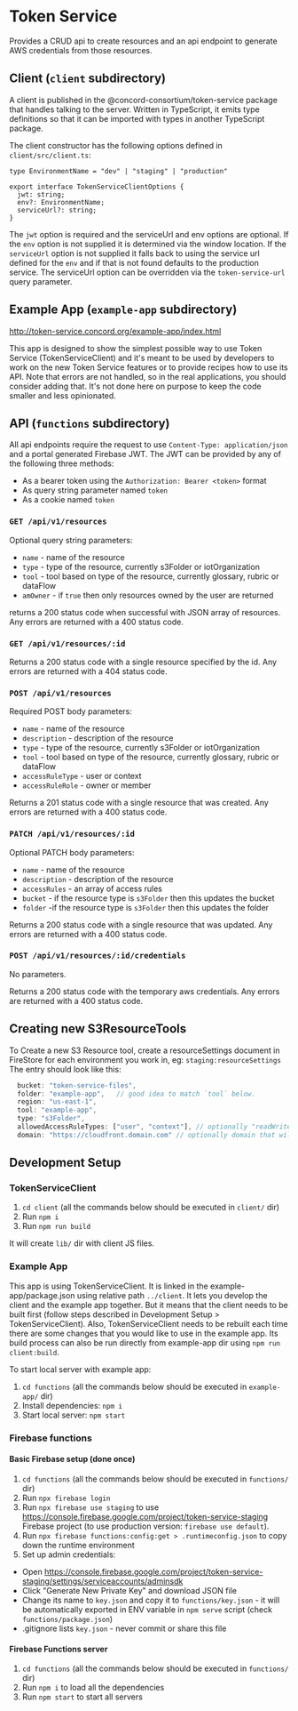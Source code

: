 # Token Service

Provides a CRUD api to create resources and an api endpoint to generate AWS credentials from those resources.

## Client (`client` subdirectory)

A client is published in the @concord-consortium/token-service package that handles talking to the server.  Written in TypeScript, it emits type definitions so that it can be imported with types in another TypeScript package.

The client constructor has the following options defined in `client/src/client.ts`:

```
type EnvironmentName = "dev" | "staging" | "production"

export interface TokenServiceClientOptions {
  jwt: string;
  env?: EnvironmentName;
  serviceUrl?: string;
}
```

The `jwt` option is required and the serviceUrl and env options are optional.  If the `env` option is not supplied it is determined via the window location.  If the `serviceUrl` option is not supplied it falls back to using the service url defined for the `env` and if that is not found defaults to the production service.  The serviceUrl option can be overridden via the `token-service-url` query parameter.

## Example App (`example-app` subdirectory)

http://token-service.concord.org/example-app/index.html

This app is designed to show the simplest possible way to use Token Service (TokenServiceClient) and it's meant to be
used by developers to work on the new Token Service features or to provide recipes how to use its API.
Note that errors are not handled, so in the real applications, you should consider adding that. It's not done here
on purpose to keep the code smaller and less opinionated.

## API (`functions` subdirectory)

All api endpoints require the request to use `Content-Type: application/json` and a portal generated Firebase JWT.  The JWT can be provided by any of the following three methods:

- As a bearer token using the `Authorization: Bearer <token>` format
- As query string parameter named `token`
- As a cookie named `token`

### `GET /api/v1/resources`

Optional query string parameters:

- `name` - name of the resource
- `type` - type of the resource, currently s3Folder or iotOrganization
- `tool` - tool based on type of the resource, currently glossary, rubric or dataFlow
- `amOwner` - if `true` then only resources owned by the user are returned

returns a 200 status code when successful with JSON array of resources.  Any errors are returned with a 400 status code.

### `GET /api/v1/resources/:id`

Returns a 200 status code with a single resource specified by the id.  Any errors are returned with a 404 status code.

### `POST /api/v1/resources`

Required POST body parameters:

- `name` - name of the resource
- `description` - description of the resource
- `type` - type of the resource, currently s3Folder or iotOrganization
- `tool` - tool based on type of the resource, currently glossary, rubric or dataFlow
- `accessRuleType` - user or context
- `accessRuleRole` - owner or member

Returns a 201 status code with a single resource that was created.  Any errors are returned with a 400 status code.

### `PATCH /api/v1/resources/:id`

Optional PATCH body parameters:

- `name` - name of the resource
- `description` - description of the resource
- `accessRules` - an array of access rules
- `bucket` - if the resource type is `s3Folder` then this updates the bucket
- `folder` -if the resource type is `s3Folder` then this updates the folder

Returns a 200 status code with a single resource that was updated.  Any errors are returned with a 400 status code.

### `POST /api/v1/resources/:id/credentials`

No parameters.

Returns a 200 status code with the temporary aws credentials.  Any errors are returned with a 400 status code.

## Creating new S3ResourceTools

To Create a new S3 Resource tool, create a resourceSettings document
in FireStore for each environment you work in, eg: `staging:resourceSettings`
The entry should look like this:

```javascript
  bucket: "token-service-files",
  folder: "example-app",   // good idea to match `tool` below.
  region: "us-east-1",
  tool: "example-app",
  type: "s3Folder",
  allowedAccessRuleTypes: ["user", "context"], // optionally "readWriteToken", check AccessRuleType type for all allowed values
  domain: "https://cloudfront.domain.com" // optionally domain that will be used to construct public URL, usually a cloudfront domain
```

## Development Setup

### TokenServiceClient

1. `cd client` (all the commands below should be executed in `client/` dir)
2. Run `npm i`
3. Run `npm run build`

It will create `lib/` dir with client JS files.

### Example App

This app is using TokenServiceClient. It is linked in the example-app/package.json using relative path `../client`. 
It lets you develop the client and the example app together. But it means that the client needs to be built first 
(follow steps described in Development Setup > TokenServiceClient).
Also, TokenServiceClient needs to be rebuilt each time there are some changes that you would like to use in the example 
app. Its build process can also be run directly from example-app dir using `npm run client:build`.

To start local server with example app:

1. `cd functions` (all the commands below should be executed in `example-app/` dir)
2. Install dependencies: `npm i`
3. Start local server: `npm start`

### Firebase functions

#### Basic Firebase setup (done once)

1. `cd functions` (all the commands below should be executed in `functions/` dir)
1. Run `npx firebase login`
2. Run `npx firebase use staging` to use https://console.firebase.google.com/project/token-service-staging Firebase project (to use production version: `firebase use default`).
3. Run `npx firebase functions:config:get > .runtimeconfig.json` to copy down the runtime environment
4. Set up admin credentials:
  - Open https://console.firebase.google.com/project/token-service-staging/settings/serviceaccounts/adminsdk
  - Click "Generate New Private Key" and download JSON file
  - Change its name to `key.json` and copy it to `functions/key.json` - it will be automatically exported in ENV variable in `npm serve` script (check `functions/package.json`)
  - .gitignore lists `key.json` - never commit or share this file


#### Firebase Functions server

1. `cd functions` (all the commands below should be executed in `functions/` dir)
2. Run `npm i` to load all the dependencies
3. Run `npm start` to start all servers
